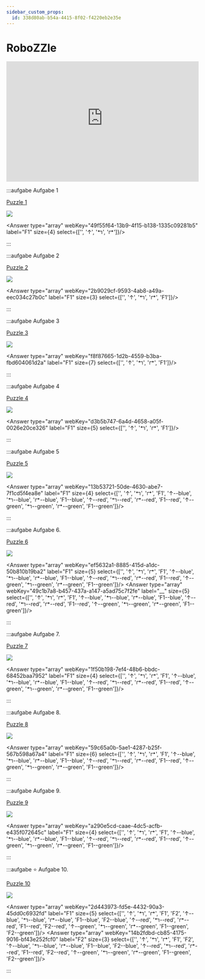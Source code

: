 ```yaml
---
sidebar_custom_props:
  id: 338d80ab-b54a-4415-8f02-f4220eb2e35e
---
```


# RoboZZle

<iframe width="100%" height="315" src="https://www.youtube-nocookie.com/embed/MmqBVWi_Pc0?start=21" title="YouTube video player" frameBorder="0" allow="accelerometer; autoplay; clipboard-write; encrypted-media; gyroscope; picture-in-picture" allowFullScreen></iframe>

:::aufgabe Aufgabe 1

[Puzzle 1](http://www.robozzle.com/beta/index.html?puzzle=12419)

![](images/RoboZZle_a1.png)

<Answer  type="array"  webKey="49f55f64-13b9-4f15-b138-1335c09281b5" label="F1"  size={4} select={['', '↑', '↰', '↱']}/>

:::


:::aufgabe Aufgabe 2

[Puzzle 2](http://www.robozzle.com/beta/index.html?puzzle=2741)

![](images/RoboZZle_a2.png)

<Answer  type="array"  webKey="2b9029cf-9593-4ab8-a49a-eec034c27b0c" label="F1"  size={3} select={['', '↑', '↰', '↱', 'F1']}/>

:::


:::aufgabe Aufgabe 3

[Puzzle 3](http://www.robozzle.com/beta/index.html?puzzle=10858)

![](images/RoboZZle_a3.png)

<Answer  type="array"  webKey="f8f87665-1d2b-4559-b3ba-fbd604061d2a" label="F1"  size={7} select={['', '↑', '↰', '↱', 'F1']}/>

:::


:::aufgabe Aufgabe 4

[Puzzle 4](http://www.robozzle.com/beta/index.html?puzzle=12511)

![](images/RoboZZle_a4.png)

<Answer  type="array"  webKey="d3b5b747-6a4d-4658-a05f-0026e20ce326" label="F1"  size={5} select={['', '↑', '↰', '↱', 'F1']}/>

:::

:::aufgabe Aufgabe 5

[Puzzle 5](http://www.robozzle.com/beta/index.html?puzzle=10895)

![](images/RoboZZle_a5.png)

<Answer  type="array"  webKey="13b53721-50de-4630-abe7-7f1cd5f4ea8e" label="F1"  size={4} select={['', '↑', '↰', '↱', 'F1', '↑--blue', '↰--blue', '↱--blue', 'F1--blue', '↑--red', '↰--red', '↱--red', 'F1--red', '↑--green', '↰--green', '↱--green', 'F1--green']}/>

:::


:::aufgabe Aufgabe 6.

[Puzzle 6](http://www.robozzle.com/beta/index.html?puzzle=10048)

![](images/RoboZZle_a6.png)

<Answer  type="array"  webKey="ef5632a1-8885-415d-a1dc-50b810b19ba2" label="F1"  size={5} select={['', '↑', '↰', '↱', 'F1', '↑--blue', '↰--blue', '↱--blue', 'F1--blue', '↑--red', '↰--red', '↱--red', 'F1--red', '↑--green', '↰--green', '↱--green', 'F1--green']}/>
<Answer  type="array"  webKey="49c1b7a8-b457-437a-a147-a5ad75c7f2fe" label="__"  size={5} select={['', '↑', '↰', '↱', 'F1', '↑--blue', '↰--blue', '↱--blue', 'F1--blue', '↑--red', '↰--red', '↱--red', 'F1--red', '↑--green', '↰--green', '↱--green', 'F1--green']}/>

:::

:::aufgabe Aufgabe 7.

[Puzzle 7](http://www.robozzle.com/beta/index.html?puzzle=2748)

![](images/RoboZZle_a7.png)

<Answer  type="array"  webKey="1f50b198-7ef4-48b6-bbdc-68452baa7952" label="F1"  size={4} select={['', '↑', '↰', '↱', 'F1', '↑--blue', '↰--blue', '↱--blue', 'F1--blue', '↑--red', '↰--red', '↱--red', 'F1--red', '↑--green', '↰--green', '↱--green', 'F1--green']}/>

:::

:::aufgabe Aufgabe 8.

[Puzzle 8](http://www.robozzle.com/beta/index.html?puzzle=140)

![](images/RoboZZle_a8.png)

<Answer  type="array"  webKey="59c65a0b-5ae1-4287-b25f-567b598a67a4" label="F1"  size={6} select={['', '↑', '↰', '↱', 'F1', '↑--blue', '↰--blue', '↱--blue', 'F1--blue', '↑--red', '↰--red', '↱--red', 'F1--red', '↑--green', '↰--green', '↱--green', 'F1--green']}/>

:::

:::aufgabe Aufgabe 9.

[Puzzle 9](http://www.robozzle.com/beta/index.html?puzzle=1040)

![](images/RoboZZle_a9.png)

<Answer  type="array"  webKey="a290e5cd-caae-4dc5-acfb-e435f072645c" label="F1"  size={4} select={['', '↑', '↰', '↱', 'F1', '↑--blue', '↰--blue', '↱--blue', 'F1--blue', '↑--red', '↰--red', '↱--red', 'F1--red', '↑--green', '↰--green', '↱--green', 'F1--green']}/>

:::

:::aufgabe ⭐️ Aufgabe 10.

[Puzzle 10](http://www.robozzle.com/beta/index.html?puzzle=87)

![](images/RoboZZle_a10.png)

<Answer  type="array"  webKey="2d443973-fd5e-4432-90a3-45dd0c6932fd" label="F1"  size={5} select={['', '↑', '↰', '↱', 'F1', 'F2', '↑--blue', '↰--blue', '↱--blue', 'F1--blue', 'F2--blue', '↑--red', '↰--red', '↱--red', 'F1--red', 'F2--red', '↑--green', '↰--green', '↱--green', 'F1--green', 'F2--green']}/>
<Answer  type="array"  webKey="14b2fdbd-cb85-4175-9016-bf43e252fcf0" label="F2"  size={3} select={['', '↑', '↰', '↱', 'F1', 'F2', '↑--blue', '↰--blue', '↱--blue', 'F1--blue', 'F2--blue', '↑--red', '↰--red', '↱--red', 'F1--red', 'F2--red', '↑--green', '↰--green', '↱--green', 'F1--green', 'F2--green']}/>

:::
